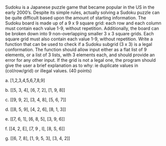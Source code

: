 Sudoku is a Japanese puzzle game that became popular in the US in the early 2000’s. Despite its simple rules, actually
solving a Sudoku puzzle can be quite difficult based upon the amount of starting information. The Sudoku board is made
up of a 9 x 9 square grid: each row and each column must contain each value 1-9, without repetition. Additionally, the
board can be broken down into 9 non-overlapping smaller 3 x 3 square grids. Each square grid must also contain each
value 1-9, without repetition. Write a function that can be used to check if a Sudoku subgrid (3 x 3) is a legal
conformation. The function should allow input either as a flat list of 9 elements, or a list of 3 lists, with 3 elements
each, and should provide an error for any other input. If the grid is not a legal one, the program should give the user
a brief explanation as to why: ie duplicate values in (col/row/grid) or illegal values. (40 points)

a. [1,2,3,4,5,6,7,8,9]

b. [[5, 3, 4], [6, 7, 2], [1, 9, 8]]

c. [[9, 9, 2], [3, 4, 8], [5, 6, 7]]

d. [[8, 5, 9], [4, 2, 6], [8, 1, 3]]

e. [[7, 6, 1], [6, 8, 5], [3, 9, 6]]

f. [[4, 2, E], [7, 9 , I], [8, S, 6]]

g. [[6, 7, 8], [1, 9, 5, 3], [3, 4, 2]]
